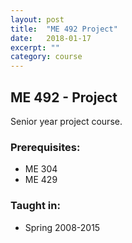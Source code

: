 ```yaml
---
layout: post
title:  "ME 492 Project"
date:   2018-01-17
excerpt: ""
category: course
---
```


## ME 492 - Project
Senior year project course.

### Prerequisites:
- ME 304
- ME 429

### Taught in:
- Spring 2008-2015

